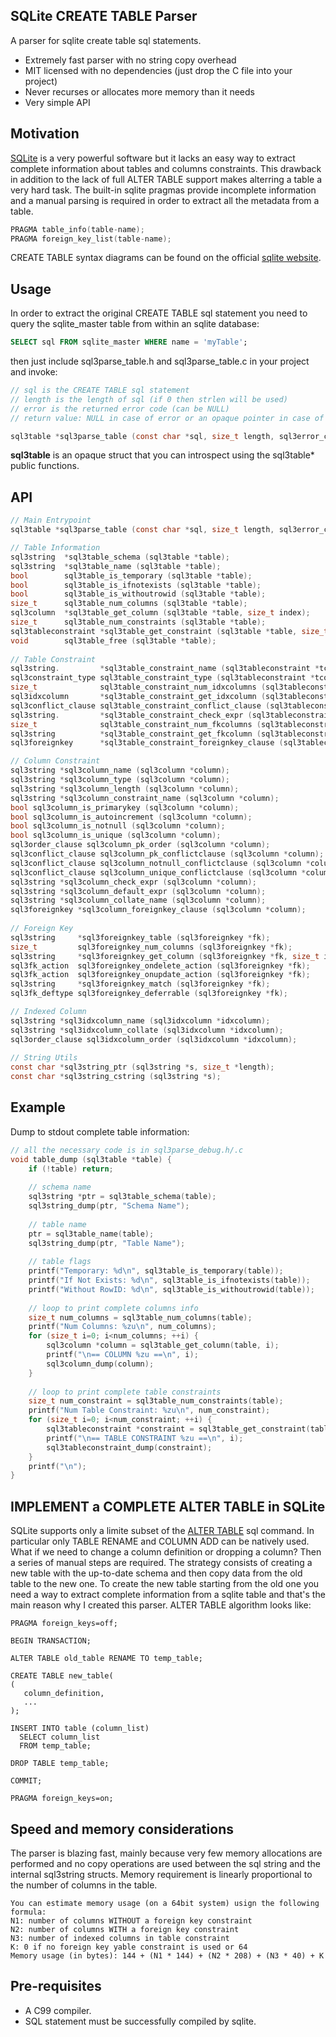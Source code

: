 ## SQLite CREATE TABLE Parser
A parser for sqlite create table sql statements.

* Extremely fast parser with no string copy overhead
* MIT licensed with no dependencies (just drop the C file into your project)
* Never recurses or allocates more memory than it needs
* Very simple API 

## Motivation
[SQLite](https://www.sqlite.org/) is a very powerful software but it lacks an easy way to extract complete information about tables and columns constraints. This drawback in addition to the lack of full ALTER TABLE support makes alterring a table a very hard task. The built-in sqlite pragmas provide incomplete information and a manual parsing is required in order to extract all the metadata from a table.
```c
PRAGMA table_info(table-name);  
PRAGMA foreign_key_list(table-name);
```
CREATE TABLE syntax diagrams can be found on the official [sqlite website](https://www.sqlite.org/lang_createtable.html).


## Usage
In order to extract the original CREATE TABLE sql statement you need to query the sqlite_master table from within an sqlite database:
```sql
SELECT sql FROM sqlite_master WHERE name = 'myTable';
```

then just include sql3parse_table.h and sql3parse_table.c in your project and invoke:
```c
// sql is the CREATE TABLE sql statement
// length is the length of sql (if 0 then strlen will be used)
// error is the returned error code (can be NULL)
// return value: NULL in case of error or an opaque pointer in case of success

sql3table *sql3parse_table (const char *sql, size_t length, sql3error_code *error);
```
**sql3table** is an opaque struct that you can introspect using the sql3table* public functions.

## API
```c
// Main Entrypoint
sql3table *sql3parse_table (const char *sql, size_t length, sql3error_code *error);

// Table Information
sql3string  *sql3table_schema (sql3table *table);
sql3string  *sql3table_name (sql3table *table);
bool        sql3table_is_temporary (sql3table *table);
bool        sql3table_is_ifnotexists (sql3table *table);
bool        sql3table_is_withoutrowid (sql3table *table);
size_t      sql3table_num_columns (sql3table *table);
sql3column  *sql3table_get_column (sql3table *table, size_t index);
size_t      sql3table_num_constraints (sql3table *table);
sql3tableconstraint *sql3table_get_constraint (sql3table *table, size_t index);
void        sql3table_free (sql3table *table);
	
// Table Constraint
sql3string.         *sql3table_constraint_name (sql3tableconstraint *tconstraint);
sql3constraint_type sql3table_constraint_type (sql3tableconstraint *tconstraint);
size_t              sql3table_constraint_num_idxcolumns (sql3tableconstraint *tconstraint);
sql3idxcolumn       *sql3table_constraint_get_idxcolumn (sql3tableconstraint *tconstraint, size_t index);
sql3conflict_clause sql3table_constraint_conflict_clause (sql3tableconstraint *tconstraint);
sql3string.         *sql3table_constraint_check_expr (sql3tableconstraint *tconstraint);
size_t              sql3table_constraint_num_fkcolumns (sql3tableconstraint *tconstraint);
sql3string          *sql3table_constraint_get_fkcolumn (sql3tableconstraint *tconstraint, size_t index);
sql3foreignkey      *sql3table_constraint_foreignkey_clause (sql3tableconstraint *tconstraint);

// Column Constraint
sql3string *sql3column_name (sql3column *column);
sql3string *sql3column_type (sql3column *column);
sql3string *sql3column_length (sql3column *column);
sql3string *sql3column_constraint_name (sql3column *column);
bool sql3column_is_primarykey (sql3column *column);
bool sql3column_is_autoincrement (sql3column *column);
bool sql3column_is_notnull (sql3column *column);
bool sql3column_is_unique (sql3column *column);
sql3order_clause sql3column_pk_order (sql3column *column);
sql3conflict_clause sql3column_pk_conflictclause (sql3column *column);
sql3conflict_clause sql3column_notnull_conflictclause (sql3column *column);
sql3conflict_clause sql3column_unique_conflictclause (sql3column *column);
sql3string *sql3column_check_expr (sql3column *column);
sql3string *sql3column_default_expr (sql3column *column);
sql3string *sql3column_collate_name (sql3column *column);
sql3foreignkey *sql3column_foreignkey_clause (sql3column *column);
	
// Foreign Key
sql3string     *sql3foreignkey_table (sql3foreignkey *fk);
size_t         sql3foreignkey_num_columns (sql3foreignkey *fk);
sql3string     *sql3foreignkey_get_column (sql3foreignkey *fk, size_t index);
sql3fk_action  sql3foreignkey_ondelete_action (sql3foreignkey *fk);
sql3fk_action  sql3foreignkey_onupdate_action (sql3foreignkey *fk);
sql3string     *sql3foreignkey_match (sql3foreignkey *fk);
sql3fk_deftype sql3foreignkey_deferrable (sql3foreignkey *fk);

// Indexed Column
sql3string *sql3idxcolumn_name (sql3idxcolumn *idxcolumn);
sql3string *sql3idxcolumn_collate (sql3idxcolumn *idxcolumn);
sql3order_clause sql3idxcolumn_order (sql3idxcolumn *idxcolumn);
	
// String Utils
const char *sql3string_ptr (sql3string *s, size_t *length);
const char *sql3string_cstring (sql3string *s);
```

## Example
Dump to stdout complete table information:
```c
// all the necessary code is in sql3parse_debug.h/.c
void table_dump (sql3table *table) {
    if (!table) return;
    
    // schema name
    sql3string *ptr = sql3table_schema(table);
    sql3string_dump(ptr, "Schema Name");
    
    // table name
    ptr = sql3table_name(table);
    sql3string_dump(ptr, "Table Name");
    
    // table flags
    printf("Temporary: %d\n", sql3table_is_temporary(table));
    printf("If Not Exists: %d\n", sql3table_is_ifnotexists(table));
    printf("Without RowID: %d\n", sql3table_is_withoutrowid(table));
    
    // loop to print complete columns info
    size_t num_columns = sql3table_num_columns(table);
    printf("Num Columns: %zu\n", num_columns);
    for (size_t i=0; i<num_columns; ++i) {
        sql3column *column = sql3table_get_column(table, i);
        printf("\n== COLUMN %zu ==\n", i);
        sql3column_dump(column);
    }
    
    // loop to print complete table constraints
    size_t num_constraint = sql3table_num_constraints(table);
    printf("Num Table Constraint: %zu\n", num_constraint);
    for (size_t i=0; i<num_constraint; ++i) {
        sql3tableconstraint *constraint = sql3table_get_constraint(table, i);
        printf("\n== TABLE CONSTRAINT %zu ==\n", i);
        sql3tableconstraint_dump(constraint);
    }
    printf("\n");
}
```

## IMPLEMENT a COMPLETE ALTER TABLE in SQLite
SQLite supports only a limite subset of the [ALTER TABLE](https://www.sqlite.org/lang_altertable.html) sql command. In particular only TABLE RENAME and COLUMN ADD can be natively used. What if we need to change a column definition or dropping a column? Then a series of manual steps are required.
The strategy consists of creating a new table with the up-to-date schema and then copy data from the old table to the new one. To create the new table starting from the old one you need a way to extract complete information from a sqlite table and that's the main reason why I created this parser.
ALTER TABLE algorithm looks like:
```
PRAGMA foreign_keys=off;
 
BEGIN TRANSACTION;
 
ALTER TABLE old_table RENAME TO temp_table;

CREATE TABLE new_table(
( 
   column_definition,
   ...
);
 
INSERT INTO table (column_list)
  SELECT column_list
  FROM temp_table;
 
DROP TABLE temp_table;
 
COMMIT;
 
PRAGMA foreign_keys=on;
```


## Speed and memory considerations
The parser is blazing fast, mainly because very few memory allocations are performed and no copy operations are used between the sql string and the internal sql3string structs. Memory requirement is linearly proportional to the number of columns in the table.
```
You can estimate memory usage (on a 64bit system) usign the following formula:
N1: number of columns WITHOUT a foreign key constraint
N2: number of columns WITH a foreign key constraint
N3: number of indexed columns in table constraint
K: 0 if no foreign key yable constraint is used or 64
Memory usage (in bytes): 144 + (N1 * 144) + (N2 * 208) + (N3 * 40) + K
```

## Pre-requisites
- A C99 compiler.
- SQL statement must be successfully compiled by sqlite.
